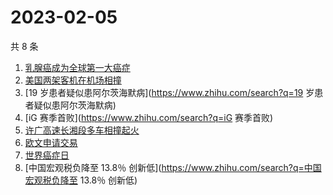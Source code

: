 # 2023-02-05

共 8 条

<!-- BEGIN -->
<!-- 最后更新时间 Sun Feb 05 2023 11:12:45 GMT+0800 (China Standard Time) -->

1. [乳腺癌成为全球第一大癌症](https://www.zhihu.com/search?q=乳腺癌成为全球第一大癌症)
1. [美国两架客机在机场相撞](https://www.zhihu.com/search?q=美国两架客机在机场相撞)
1. [19 岁患者疑似患阿尔茨海默病](https://www.zhihu.com/search?q=19
   岁患者疑似患阿尔茨海默病)
1. [iG 赛季首败](https://www.zhihu.com/search?q=iG 赛季首败)
1. [许广高速长湘段多车相撞起火](https://www.zhihu.com/search?q=许广高速长湘段多车相撞起火)
1. [欧文申请交易](https://www.zhihu.com/search?q=欧文申请交易)
1. [世界癌症日](https://www.zhihu.com/search?q=世界癌症日)
1. [中国宏观税负降至 13.8％
   创新低](https://www.zhihu.com/search?q=中国宏观税负降至 13.8％ 创新低)

<!-- END -->
